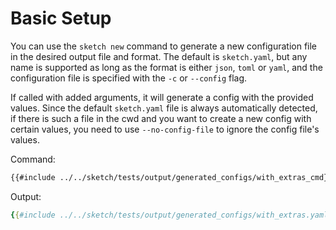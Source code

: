 # Basic Setup

You can use the `sketch new` command to generate a new configuration file in the desired output file and format. 
The default is `sketch.yaml`, but any name is supported as long as the format is either `json`, `toml` or `yaml`, and the configuration file is specified with the `-c` or `--config` flag.

If called with added arguments, it will generate a config with the provided values. 
Since the default `sketch.yaml` file is always automatically detected, if there is such a file in the cwd and you want to create a new config with certain values, you need to use `--no-config-file` to ignore the config file's values.

Command:

```txt
{{#include ../../sketch/tests/output/generated_configs/with_extras_cmd}}
```

Output:

```yaml
{{#include ../../sketch/tests/output/generated_configs/with_extras.yaml}}
```


